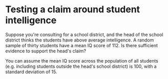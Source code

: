 # Testing a claim around student intelligence
Suppose you're consulting for a school district, and the head of the school
district thinks the students have above average intelligence. A random sample
of thirty students have a mean IQ score of 112. Is there sufficient evidence to
support the head's claim? 

You can assume the mean IQ score across the population of all students (e.g.
including students outside the head's school district) is 100, with a standard
deviation of 15.
